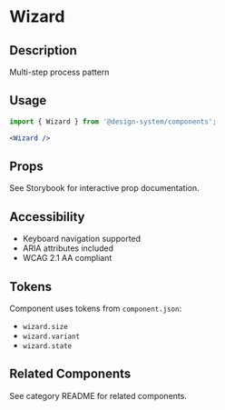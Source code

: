 # Wizard

## Description
Multi-step process pattern

## Usage

```jsx
import { Wizard } from '@design-system/components';

<Wizard />
```

## Props
See Storybook for interactive prop documentation.

## Accessibility
- Keyboard navigation supported
- ARIA attributes included
- WCAG 2.1 AA compliant

## Tokens
Component uses tokens from `component.json`:
- `wizard.size`
- `wizard.variant`
- `wizard.state`

## Related Components
See category README for related components.
